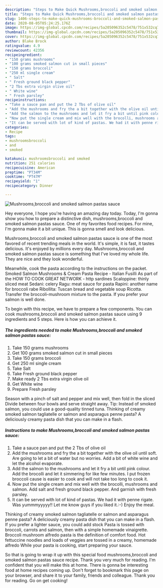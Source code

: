 ```yaml
---
description: "Steps to Make Quick Mushrooms,broccoli and smoked salmon pastas sauce"
title: "Steps to Make Quick Mushrooms,broccoli and smoked salmon pastas sauce"
slug: 1406-steps-to-make-quick-mushrooms-broccoli-and-smoked-salmon-pastas-sauce
date: 2020-08-05T05:24:25.176Z
image: https://img-global.cpcdn.com/recipes/5a205096352c5478/751x532cq70/mushroomsbroccoli-and-smoked-salmon-pastas-sauce-recipe-main-photo.jpg
thumbnail: https://img-global.cpcdn.com/recipes/5a205096352c5478/751x532cq70/mushroomsbroccoli-and-smoked-salmon-pastas-sauce-recipe-main-photo.jpg
cover: https://img-global.cpcdn.com/recipes/5a205096352c5478/751x532cq70/mushroomsbroccoli-and-smoked-salmon-pastas-sauce-recipe-main-photo.jpg
author: Blake Brock
ratingvalue: 4.9
reviewcount: 42356
recipeingredient:
- "150 grams mushrooms"
- "100 grams smoked salmon cut in small pieces"
- "150 grams broccoli"
- "250 ml single cream"
- " Salt"
- " Fresh ground black pepper"
- "2 Tbs extra virgin olive oil"
- " White wine"
- " Fresh parsley"
recipeinstructions:
- "Take a sauce pan and put the 2 Tbs of olive oil"
- "Add the mushrooms and fry the a bit together with the olive oil until soft. Are going to let a bit of water but no worries. Add a bit of white wine and let the alcohol evaporate."
- "Add the salmon to the mushrooms and let it fry a bit until pink colour. Add the brocolli and let it simmering for like few minutes. I put frozen broccoli cause is easier to cook and will not take too long to cook it."
- "Now put the single cream and mix well with the brocolli, mushrooms and salmon. Add salt and fresh ground black pepper. And garnish with fresh parsley."
- "It can be served with lot of kind of pastas. We had it with penne rigate. Was yummmyyyyy!! Let me know guys if you liked it.:-) Enjoy the meal."
categories:
- Recipe
tags:
- mushroomsbroccoli
- and
- smoked

katakunci: mushroomsbroccoli and smoked 
nutrition: 251 calories
recipecuisine: American
preptime: "PT34M"
cooktime: "PT47M"
recipeyield: "1"
recipecategory: Dinner

---
```



![Mushrooms,broccoli and smoked salmon pastas sauce](https://img-global.cpcdn.com/recipes/5a205096352c5478/751x532cq70/mushroomsbroccoli-and-smoked-salmon-pastas-sauce-recipe-main-photo.jpg)

Hey everyone, I hope you're having an amazing day today. Today, I'm gonna show you how to prepare a distinctive dish, mushrooms,broccoli and smoked salmon pastas sauce. One of my favorites food recipes. For mine, I'm gonna make it a bit unique. This is gonna smell and look delicious.

Mushrooms,broccoli and smoked salmon pastas sauce is one of the most favored of recent trending meals in the world. It's simple, it is fast, it tastes delicious. It's enjoyed by millions every day. Mushrooms,broccoli and smoked salmon pastas sauce is something that I've loved my whole life. They are nice and they look wonderful.

Meanwhile, cook the pasta according to the instructions on the packet. Smoked Salmon Mushrooms &amp; Cream Pasta Recipe - Italian Fusilli As part of the HOW TO COOK GREAT NETWORK - http sardines Scaloppine: thinly sliced meat Sedani: celery Ragu: meat sauce for pasta Rapini: another name for broccoli rabe Ribollita: Tuscan bread and vegetable soup Ricotta. Transfer the broccoli-mushroom mixture to the pasta. If you prefer your salmon is well done.


To begin with this recipe, we have to prepare a few components. You can cook mushrooms,broccoli and smoked salmon pastas sauce using 9 ingredients and 5 steps. Here is how you can achieve it.

<!--inarticleads1-->

##### The ingredients needed to make Mushrooms,broccoli and smoked salmon pastas sauce:

1. Take 150 grams mushrooms
1. Get 100 grams smoked salmon cut in small pieces
1. Take 150 grams broccoli
1. Get 250 ml single cream
1. Take  Salt
1. Take  Fresh ground black pepper
1. Make ready 2 Tbs extra virgin olive oil
1. Get  White wine
1. Prepare  Fresh parsley


Season with a pinch of salt and pepper and mix well, then fold in the sliced Divide between four bowls and serve straight away. Tip: Instead of smoked salmon, you could use a good-quality tinned tuna. Thinking of creamy smoked salmon tagliatelle or salmon and asparagus penne pasta? A deliciously creamy pasta dish that you can make in a flash. 

<!--inarticleads2-->

##### Instructions to make Mushrooms,broccoli and smoked salmon pastas sauce:

1. Take a sauce pan and put the 2 Tbs of olive oil
1. Add the mushrooms and fry the a bit together with the olive oil until soft. Are going to let a bit of water but no worries. Add a bit of white wine and let the alcohol evaporate.
1. Add the salmon to the mushrooms and let it fry a bit until pink colour. Add the brocolli and let it simmering for like few minutes. I put frozen broccoli cause is easier to cook and will not take too long to cook it.
1. Now put the single cream and mix well with the brocolli, mushrooms and salmon. Add salt and fresh ground black pepper. And garnish with fresh parsley.
1. It can be served with lot of kind of pastas. We had it with penne rigate. Was yummmyyyyy!! Let me know guys if you liked it.:-) Enjoy the meal.


Thinking of creamy smoked salmon tagliatelle or salmon and asparagus penne pasta? A deliciously creamy pasta dish that you can make in a flash. If you prefer a lighter sauce, you could add stock Pasta is tossed with broccoli, carrots and salmon, then with a simple homemade vinaigrette. Broccoli mushroom alfredo pasta is the definition of comfort food. Hot fettuccine noodles and loads of veggies are tossed in a creamy, homemade alfredo While your pasta is cooking, start preparing your sauce. 

So that is going to wrap it up with this special food mushrooms,broccoli and smoked salmon pastas sauce recipe. Thank you very much for reading. I'm confident that you will make this at home. There is gonna be interesting food at home recipes coming up. Don't forget to bookmark this page on your browser, and share it to your family, friends and colleague. Thank you for reading. Go on get cooking!
